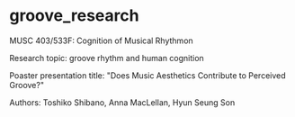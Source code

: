 # groove_research
MUSC 403/533F: Cognition of Musical Rhythmon

Research topic: groove rhythm and human cognition

Poaster presentation title: "Does Music Aesthetics Contribute to Perceived Groove?"

Authors: Toshiko Shibano, Anna MacLellan, Hyun Seung Son
